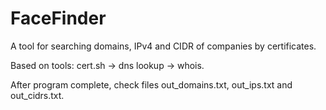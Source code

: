 # FaceFinder
A tool for searching domains, IPv4 and CIDR of companies by certificates.

Based on tools: cert.sh -> dns lookup -> whois.

After program complete, check files out_domains.txt, out_ips.txt and out_cidrs.txt.
